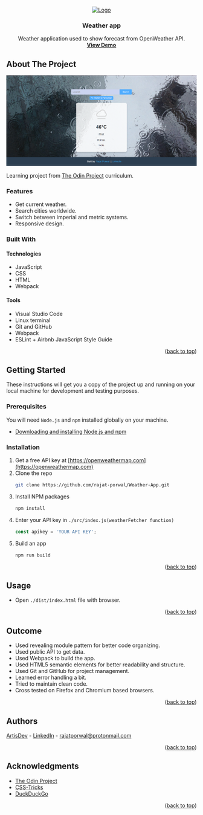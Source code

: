 <div id="top"></div>

<!-- PROJECT LOGO -->
<br />
<div align="center">
  <a href="#">
    <img src="https://user-images.githubusercontent.com/20213395/160851688-6903b15b-418f-4ef9-baf8-d2de8389b554.png" alt="Logo" width="100" height="100">
  </a>

<h3 align="center">Weather app</h3>

  <p align="center">
    Weather application used to show forecast from OpenWeather API.
    <br />
    <a href="https://rajat-porwal.github.io/Weather-App/"><strong>View Demo</strong></a>
  </p>
</div>



<!-- ABOUT THE PROJECT -->
## About The Project

![screenshot](./src/Asset/2024-05-31%2015_09_58-C__Users_Moby_Dick_Documents_Rainmeter_Skins_Monterey_Extras_Unlock_Unlock.ini.png)

Learning project from [The Odin Project](https://www.theodinproject.com/lessons/node-path-javascript-weather-app) curriculum.

### Features

* Get current weather.
* Search cities worldwide.
* Switch between imperial and metric systems.
* Responsive design.

### Built With

#### Technologies

* JavaScript
* CSS
* HTML
* Webpack

#### Tools

* Visual Studio Code
* Linux terminal
* Git and GitHub
* Webpack
* ESLint + Airbnb JavaScript Style Guide

<p align="right">(<a href="#top">back to top</a>)</p>



<!-- GETTING STARTED -->
## Getting Started

These instructions will get you a copy of the project up and running on your local machine for development and testing purposes.

### Prerequisites

You will need `Node.js` and `npm` installed globally on your machine.
* [Downloading and installing Node.js and npm](https://docs.npmjs.com/downloading-and-installing-node-js-and-npm)

### Installation

1. Get a free API key at [https://openweathermap.com](https://openweathermap.com)
2. Clone the repo
   ```sh
   git clone https://github.com/rajat-porwal/Weather-App.git
   ```
3. Install NPM packages
   ```sh
   npm install
   ```
4. Enter your API key in `./src/index.js(weatherFetcher function)`
   ```js
   const apikey = 'YOUR API KEY';
   ```
5. Build an app
   ```sh
   npm run build
   ```

<p align="right">(<a href="#top">back to top</a>)</p>



## Usage

* Open `./dist/index.html` file with browser.

<p align="right">(<a href="#top">back to top</a>)</p>



<!-- OUTCOME -->
## Outcome

* Used revealing module pattern for better code organizing.
* Used public API to get data.
* Used Webpack to build the app.
* Used HTML5 semantic elements for better readability and structure.
* Used Git and GitHub for project management.
* Learned error handling a bit.
* Tried to maintain clean code.
* Cross tested on Firefox and Chromium based browsers.

<p align="right">(<a href="#top">back to top</a>)</p>



<!-- AUTHORS -->
## Authors

[ArtisDev]((https://github.com/rajat-porwal)) - [LinkedIn](https://www.linkedin.com/in/rajatporwal/) - rajatporwal@protonmail.com

<p align="right">(<a href="#top">back to top</a>)</p>



<!-- ACKNOWLEDGMENTS -->
## Acknowledgments

* [The Odin Project](https://www.theodinproject.com/)
* [CSS-Tricks](https://css-tricks.com/)
* [DuckDuckGo](https://duckduckgo.com/)

<p align="right">(<a href="#top">back to top</a>)</p>